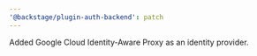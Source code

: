 ```yaml
---
'@backstage/plugin-auth-backend': patch
---
```


Added Google Cloud Identity-Aware Proxy as an identity provider.
